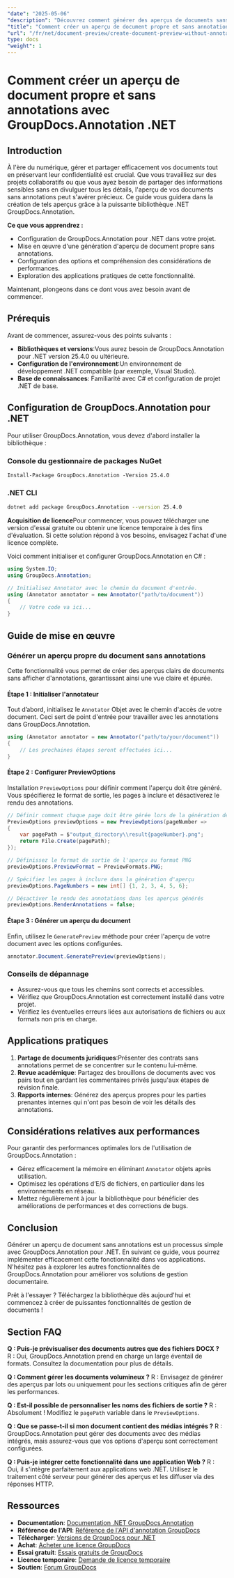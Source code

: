 ```yaml
---
"date": "2025-05-06"
"description": "Découvrez comment générer des aperçus de documents sans annotations à l’aide de GroupDocs.Annotation pour .NET, garantissant ainsi la confidentialité et la clarté des projets collaboratifs."
"title": "Comment créer un aperçu de document propre et sans annotations avec GroupDocs.Annotation .NET"
"url": "/fr/net/document-preview/create-document-preview-without-annotations-groupdocs-dotnet/"
type: docs
"weight": 1
---
```


# Comment créer un aperçu de document propre et sans annotations avec GroupDocs.Annotation .NET

## Introduction

À l'ère du numérique, gérer et partager efficacement vos documents tout en préservant leur confidentialité est crucial. Que vous travailliez sur des projets collaboratifs ou que vous ayez besoin de partager des informations sensibles sans en divulguer tous les détails, l'aperçu de vos documents sans annotations peut s'avérer précieux. Ce guide vous guidera dans la création de tels aperçus grâce à la puissante bibliothèque .NET GroupDocs.Annotation.

**Ce que vous apprendrez :**
- Configuration de GroupDocs.Annotation pour .NET dans votre projet.
- Mise en œuvre d'une génération d'aperçu de document propre sans annotations.
- Configuration des options et compréhension des considérations de performances.
- Exploration des applications pratiques de cette fonctionnalité.

Maintenant, plongeons dans ce dont vous avez besoin avant de commencer.

## Prérequis

Avant de commencer, assurez-vous des points suivants :
- **Bibliothèques et versions**:Vous aurez besoin de GroupDocs.Annotation pour .NET version 25.4.0 ou ultérieure.
- **Configuration de l'environnement**:Un environnement de développement .NET compatible (par exemple, Visual Studio).
- **Base de connaissances**: Familiarité avec C# et configuration de projet .NET de base.

## Configuration de GroupDocs.Annotation pour .NET

Pour utiliser GroupDocs.Annotation, vous devez d'abord installer la bibliothèque :

### Console du gestionnaire de packages NuGet
```shell
Install-Package GroupDocs.Annotation -Version 25.4.0
```

### .NET CLI
```bash
dotnet add package GroupDocs.Annotation --version 25.4.0
```

**Acquisition de licence**Pour commencer, vous pouvez télécharger une version d'essai gratuite ou obtenir une licence temporaire à des fins d'évaluation. Si cette solution répond à vos besoins, envisagez l'achat d'une licence complète.

Voici comment initialiser et configurer GroupDocs.Annotation en C# :

```csharp
using System.IO;
using GroupDocs.Annotation;

// Initialisez Annotator avec le chemin du document d'entrée.
using (Annotator annotator = new Annotator("path/to/document"))
{
    // Votre code va ici...
}
```

## Guide de mise en œuvre

### Générer un aperçu propre du document sans annotations

Cette fonctionnalité vous permet de créer des aperçus clairs de documents sans afficher d'annotations, garantissant ainsi une vue claire et épurée.

#### Étape 1 : Initialiser l'annotateur
Tout d’abord, initialisez le `Annotator` Objet avec le chemin d'accès de votre document. Ceci sert de point d'entrée pour travailler avec les annotations dans GroupDocs.Annotation.

```csharp
using (Annotator annotator = new Annotator("path/to/your/document"))
{
    // Les prochaines étapes seront effectuées ici...
}
```

#### Étape 2 : Configurer PreviewOptions

Installation `PreviewOptions` pour définir comment l'aperçu doit être généré. Vous spécifierez le format de sortie, les pages à inclure et désactiverez le rendu des annotations.

```csharp
// Définir comment chaque page doit être gérée lors de la génération de l'aperçu
PreviewOptions previewOptions = new PreviewOptions(pageNumber =>
{
    var pagePath = $"output_directory\\result{pageNumber}.png";
    return File.Create(pagePath);
});

// Définissez le format de sortie de l'aperçu au format PNG
previewOptions.PreviewFormat = PreviewFormats.PNG;

// Spécifiez les pages à inclure dans la génération d'aperçu
previewOptions.PageNumbers = new int[] {1, 2, 3, 4, 5, 6};

// Désactiver le rendu des annotations dans les aperçus générés
previewOptions.RenderAnnotations = false;
```

#### Étape 3 : Générer un aperçu du document

Enfin, utilisez le `GeneratePreview` méthode pour créer l'aperçu de votre document avec les options configurées.

```csharp
annotator.Document.GeneratePreview(previewOptions);
```

### Conseils de dépannage
- Assurez-vous que tous les chemins sont corrects et accessibles.
- Vérifiez que GroupDocs.Annotation est correctement installé dans votre projet.
- Vérifiez les éventuelles erreurs liées aux autorisations de fichiers ou aux formats non pris en charge.

## Applications pratiques

1. **Partage de documents juridiques**:Présenter des contrats sans annotations permet de se concentrer sur le contenu lui-même.
2. **Revue académique**: Partagez des brouillons de documents avec vos pairs tout en gardant les commentaires privés jusqu'aux étapes de révision finale.
3. **Rapports internes**: Générez des aperçus propres pour les parties prenantes internes qui n'ont pas besoin de voir les détails des annotations.

## Considérations relatives aux performances

Pour garantir des performances optimales lors de l'utilisation de GroupDocs.Annotation :
- Gérez efficacement la mémoire en éliminant `Annotator` objets après utilisation.
- Optimisez les opérations d’E/S de fichiers, en particulier dans les environnements en réseau.
- Mettez régulièrement à jour la bibliothèque pour bénéficier des améliorations de performances et des corrections de bugs.

## Conclusion

Générer un aperçu de document sans annotations est un processus simple avec GroupDocs.Annotation pour .NET. En suivant ce guide, vous pourrez implémenter efficacement cette fonctionnalité dans vos applications. N'hésitez pas à explorer les autres fonctionnalités de GroupDocs.Annotation pour améliorer vos solutions de gestion documentaire.

Prêt à l'essayer ? Téléchargez la bibliothèque dès aujourd'hui et commencez à créer de puissantes fonctionnalités de gestion de documents !

## Section FAQ

**Q : Puis-je prévisualiser des documents autres que des fichiers DOCX ?**
R : Oui, GroupDocs.Annotation prend en charge un large éventail de formats. Consultez la documentation pour plus de détails.

**Q : Comment gérer les documents volumineux ?**
R : Envisagez de générer des aperçus par lots ou uniquement pour les sections critiques afin de gérer les performances.

**Q : Est-il possible de personnaliser les noms des fichiers de sortie ?**
R : Absolument ! Modifiez le `pagePath` variable dans le `PreviewOptions`.

**Q : Que se passe-t-il si mon document contient des médias intégrés ?**
R : GroupDocs.Annotation peut gérer des documents avec des médias intégrés, mais assurez-vous que vos options d'aperçu sont correctement configurées.

**Q : Puis-je intégrer cette fonctionnalité dans une application Web ?**
R : Oui, il s'intègre parfaitement aux applications web .NET. Utilisez le traitement côté serveur pour générer des aperçus et les diffuser via des réponses HTTP.

## Ressources
- **Documentation**: [Documentation .NET GroupDocs.Annotation](https://docs.groupdocs.com/annotation/net/)
- **Référence de l'API**: [Référence de l'API d'annotation GroupDocs](https://reference.groupdocs.com/annotation/net/)
- **Télécharger**: [Versions de GroupDocs pour .NET](https://releases.groupdocs.com/annotation/net/)
- **Achat**: [Acheter une licence GroupDocs](https://purchase.groupdocs.com/buy)
- **Essai gratuit**: [Essais gratuits de GroupDocs](https://releases.groupdocs.com/annotation/net/)
- **Licence temporaire**: [Demande de licence temporaire](https://purchase.groupdocs.com/temporary-license/)
- **Soutien**: [Forum GroupDocs](https://forum.groupdocs.com/c/annotation/)